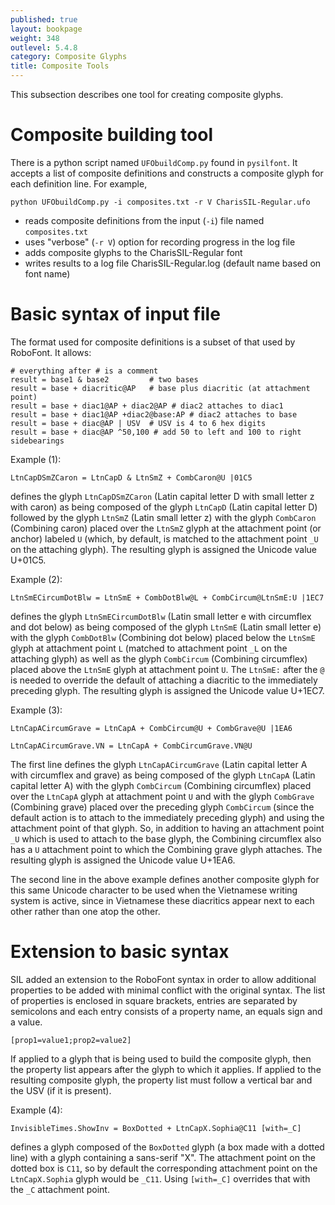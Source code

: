 ```yaml
---
published: true
layout: bookpage
weight: 348
outlevel: 5.4.8
category: Composite Glyphs
title: Composite Tools
---
```


This subsection describes one tool for creating composite glyphs.

# Composite building tool

There is a python script named ```UFObuildComp.py``` found in ```pysilfont```. It accepts a list of composite definitions and constructs a composite glyph for each definition line. For example,

```python UFObuildComp.py -i composites.txt -r V CharisSIL-Regular.ufo ```

* reads composite definitions from the input (```-i```) file named ```composites.txt```
* uses "verbose" (```-r V```) option for recording progress in the log file
* adds composite glyphs to the CharisSIL-Regular font
* writes results to a log file CharisSIL-Regular.log (default name based on font name)

# Basic syntax of input file

The format used for composite definitions is a subset of that used by RoboFont. It allows:

```
# everything after # is a comment
result = base1 & base2         # two bases
result = base + diacritic@AP   # base plus diacritic (at attachment point)
result = base + diac1@AP + diac2@AP # diac2 attaches to diac1
result = base + diac1@AP +diac2@base:AP # diac2 attaches to base
result = base + diac@AP | USV  # USV is 4 to 6 hex digits
result = base + diac@AP ^50,100 # add 50 to left and 100 to right sidebearings
```

Example (1):

```LtnCapDSmZCaron = LtnCapD & LtnSmZ + CombCaron@U |01C5```

defines the glyph ```LtnCapDSmZCaron``` (Latin capital letter D with small letter z with caron) as being composed of the glyph ```LtnCapD``` (Latin capital letter D) followed by the glyph ```LtnSmZ``` (Latin small letter z) with the glyph ```CombCaron``` (Combining caron) placed over the ```LtnSmZ``` glyph at the attachment point (or anchor) labeled ```U``` (which, by default, is matched to the attachment point ```_U``` on the attaching glyph). The resulting glyph is assigned the Unicode value U+01C5.

Example (2):

```LtnSmECircumDotBlw = LtnSmE + CombDotBlw@L + CombCircum@LtnSmE:U |1EC7```

defines the glyph ```LtnSmECircumDotBlw``` (Latin small letter e with circumflex and dot below) as being composed of the glyph ```LtnSmE``` (Latin small letter e) with the glyph ```CombDotBlw``` (Combining dot below) placed below the ```LtnSmE``` glyph at attachment point ```L``` (matched to attachment point ```_L``` on the attaching glyph) as well as the glyph ```CombCircum``` (Combining circumflex) placed above the ```LtnSmE``` glyph at attachment point ```U```. The ```LtnSmE:``` after the ```@``` is needed to override the default of attaching a diacritic to the immediately preceding glyph. The resulting glyph is assigned the Unicode value U+1EC7.

Example (3):

```LtnCapACircumGrave = LtnCapA + CombCircum@U + CombGrave@U |1EA6```

```LtnCapACircumGrave.VN = LtnCapA + CombCircumGrave.VN@U```

The first line defines the glyph ```LtnCapACircumGrave``` (Latin capital letter A with circumflex and grave) as being composed of the glyph ```LtnCapA``` (Latin capital letter A) with the glyph ```CombCircum``` (Combining circumflex) placed over the ```LtnCapA``` glyph at attachment point ```U``` and with the glyph ```CombGrave``` (Combining grave) placed over the preceding glyph ```CombCircum``` (since the default action is to attach to the immediately preceding glyph) and using the attachment point of that glyph. So, in addition to having an attachment point ```_U``` which is used to attach to the base glyph, the Combining circumflex also has a ```U``` attachment point to which the Combining grave glyph attaches. The resulting glyph is assigned the Unicode value U+1EA6.

The second line in the above example defines another composite glyph for this same Unicode character to be used when the Vietnamese writing system is active, since in Vietnamese these diacritics appear next to each other rather than one atop the other.

# Extension to basic syntax

SIL added an extension to the RoboFont syntax in order to allow additional properties to be added with minimal conflict with the original syntax. The list of properties is enclosed in square brackets, entries are separated by semicolons and each entry consists of a property name, an equals sign and a value.

```[prop1=value1;prop2=value2] ```

If applied to a glyph that is being used to build the composite glyph, then the property list appears after the glyph to which it applies.
If applied to the resulting composite glyph, the property list must follow a vertical bar and the USV (if it is present).

Example (4):

```InvisibleTimes.ShowInv = BoxDotted + LtnCapX.Sophia@C11 [with=_C]```

defines a glyph composed of the ```BoxDotted``` glyph (a box made with a dotted line) with a glyph containing a sans-serif "X". The attachment point on the dotted box is ```C11```, so by default the corresponding attachment point on the ```LtnCapX.Sophia``` glyph would be ```_C11```. Using ```[with=_C]``` overrides that with the ```_C``` attachment point.
